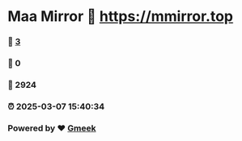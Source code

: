 # Maa Mirror :link: https://mmirror.top 
### :page_facing_up: [3](https://mmirror.top/tag.html) 
### :speech_balloon: 0 
### :hibiscus: 2924 
### :alarm_clock: 2025-03-07 15:40:34 
### Powered by :heart: [Gmeek](https://github.com/Meekdai/Gmeek)

